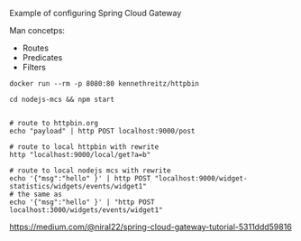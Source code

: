 Example of configuring Spring Cloud Gateway

Man concetps:

- Routes
- Predicates
- Filters

```shell script
docker run --rm -p 8080:80 kennethreitz/httpbin

cd nodejs-mcs && npm start 


# route to httpbin.org
echo "payload" | http POST localhost:9000/post

# route to local httpbin with rewrite
http "localhost:9000/local/get?a=b"

# route to local nodejs mcs with rewrite
echo '{"msg":"hello" }' | http POST "localhost:9000/widget-statistics/widgets/events/widget1"
# the same as
echo '{"msg":"hello" }' | "http POST localhost:3000/widgets/events/widget1"
```


https://medium.com/@niral22/spring-cloud-gateway-tutorial-5311ddd59816
